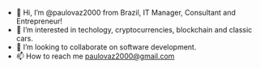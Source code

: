 - 👋 Hi, I’m @paulovaz2000 from Brazil, IT Manager, Consultant and Entrepreneur!
- 👀 I’m interested in techology, cryptocurrencies, blockchain and classic cars.
- 💞️ I’m looking to collaborate on software development.
- 📫 How to reach me paulovaz2000@gmail.com

<!---
paulovaz2000/paulovaz2000 is a ✨ special ✨ repository because its `README.md` (this file) appears on your GitHub profile.
You can click the Preview link to take a look at your changes.
--->
